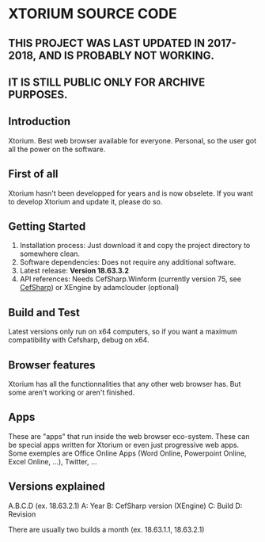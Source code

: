 # XTORIUM SOURCE CODE
## THIS PROJECT WAS LAST UPDATED IN 2017-2018, AND IS PROBABLY NOT WORKING.
## IT IS STILL PUBLIC ONLY FOR ARCHIVE PURPOSES.

## Introduction
Xtorium. Best web browser available for everyone. Personal, so the user got all the power on the software.

## First of all
Xtorium hasn't been developped for years and is now obselete. If you want to develop Xtorium and update it, please do so.

## Getting Started
1.	Installation process: Just download it and copy the project directory to somewhere clean.
2.	Software dependencies: Does not require any additional software.
3.	Latest release: **Version 18.63.3.2**
4.	API references: Needs CefSharp.Winform (currently version 75, see [CefSharp](https://github.com/cefsharp/CefSharp)) or XEngine by adamclouder (optional)

## Build and Test
Latest versions only run on x64 computers, so if you want a maximum compatibility with Cefsharp, debug on x64.

## Browser features
Xtorium has all the functionnalities that any other web browser has. But some aren't working or aren't finished.

## Apps
These are "apps" that run inside the web browser eco-system. These can be special apps written for Xtorium or even just progressive web apps. Some exemples are Office Online Apps (Word Online, Powerpoint Online, Excel Online, ...), Twitter, ...

## Versions explained
A.B.C.D (ex. 18.63.2.1)
A: Year
B: CefSharp version (XEngine)
C: Build
D: Revision

There are usually two builds a month (ex. 18.63.1.1, 18.63.2.1)
